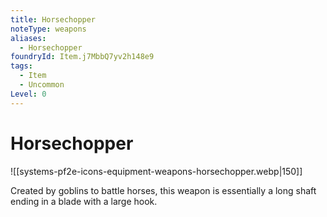 ```yaml
---
title: Horsechopper
noteType: weapons
aliases:
  - Horsechopper
foundryId: Item.j7MbbQ7yv2h148e9
tags:
  - Item
  - Uncommon
Level: 0
---
```


# Horsechopper
![[systems-pf2e-icons-equipment-weapons-horsechopper.webp|150]]

Created by goblins to battle horses, this weapon is essentially a long shaft ending in a blade with a large hook.

